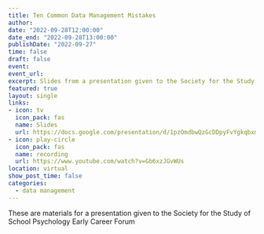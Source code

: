 ```yaml
---
title: Ten Common Data Management Mistakes
author: 
date: "2022-09-28T12:00:00"
date_end: "2022-09-28T13:00:00"
publishDate: "2022-09-27"
time: false
draft: false
event: 
event_url: 
excerpt: Slides from a presentation given to the Society for the Study of School Psychology Early Career Forum.
featured: true
layout: single
links:
- icon: tv
  icon_pack: fas
  name: Slides
  url: https://docs.google.com/presentation/d/1pzOmdbwQzGcDDpyFvYgkqbxm-BbEM-RBqI3pE9iJq-c/edit?usp=sharing
- icon: play-circle
  icon_pack: fas
  name: recording
  url: https://www.youtube.com/watch?v=Gb6xzJGvWUs
location: virtual
show_post_time: false
categories:
  - data management
---
```


These are materials for a presentation given to the Society for the Study of School Psychology Early Career Forum